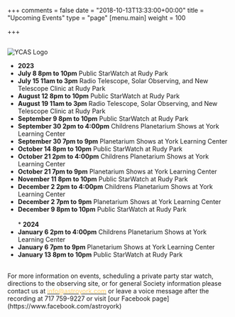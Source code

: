 +++
comments = false
date = "2018-10-13T13:33:00+00:00"
title = "Upcoming Events"
type = "page"
[menu.main]
weight = 100

+++

## 
![YCAS Logo](../img/YCAS2018b.jpg "York County Astronomical Society")
* **2023**<br>
* **July 8 8pm to 10pm** Public StarWatch at Rudy Park<br>
* **July 15 11am to 3pm** Radio Telescope, Solar Observing, and New Telescope Clinic at Rudy Park<br>
* **August 12 8pm to 10pm** Public StarWatch at Rudy Park<br>
* **August 19 11am to 3pm** Radio Telescope, Solar Observing, and New Telescope Clinic at Rudy Park<br>
* **September 9 8pm to 10pm** Public StarWatch at Rudy Park<br>
* **September 30 2pm to 4:00pm** Childrens Planetarium Shows at York Learning Center<br>
* **September 30 7pm to 9pm** Planetarium Shows at York Learning Center<br>
* **October 14 8pm to 10pm** Public StarWatch at Rudy Park<br>
* **October 21 2pm to 4:00pm** Childrens Planetarium Shows at York Learning Center<br>
* **October 21 7pm to 9pm** Planetarium Shows at York Learning Center<br>
* **November 11 8pm to 10pm** Public StarWatch at Rudy Park<br>
* **December 2 2pm to 4:00pm** Childrens Planetarium Shows at York Learning Center<br>
* **December 2 7pm to 9pm** Planetarium Shows at York Learning Center<br>
* **December 9 8pm to 10pm** Public StarWatch at Rudy Park<br>
<br>* **2024**<br>
* **January 6 2pm to 4:00pm** Childrens Planetarium Shows at York Learning Center<br>
* **January 6 7pm to 9pm** Planetarium Shows at York Learning Center<br>
* **January 13 8pm to 10pm** Public StarWatch at Rudy Park<br>
<br>
For more information on events, scheduling a private party star watch, directions to the observing site, or for general Society information please contact us at <a href="mailto:info@astroyork.com"><font color="#FFCC66">info@astroyork.com</font></a> or leave a voice message after the recording at 717 759-9227 or visit [our Facebook page](https://www.facebook.com/astroyork)

